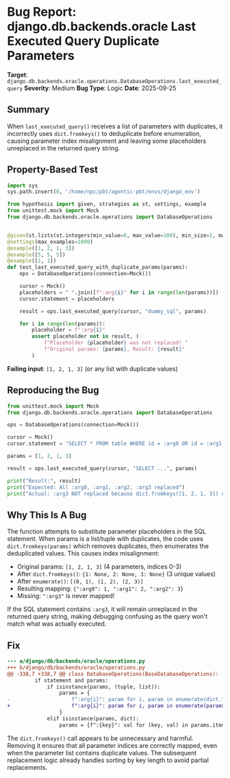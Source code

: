 # Bug Report: django.db.backends.oracle Last Executed Query Duplicate Parameters

**Target**: `django.db.backends.oracle.operations.DatabaseOperations.last_executed_query`
**Severity**: Medium
**Bug Type**: Logic
**Date**: 2025-09-25

## Summary

When `last_executed_query()` receives a list of parameters with duplicates, it incorrectly uses `dict.fromkeys()` to deduplicate before enumeration, causing parameter index misalignment and leaving some placeholders unreplaced in the returned query string.

## Property-Based Test

```python
import sys
sys.path.insert(0, '/home/npc/pbt/agentic-pbt/envs/django_env')

from hypothesis import given, strategies as st, settings, example
from unittest.mock import Mock
from django.db.backends.oracle.operations import DatabaseOperations


@given(st.lists(st.integers(min_value=0, max_value=100), min_size=1, max_size=20))
@settings(max_examples=1000)
@example([1, 2, 1, 3])
@example([5, 5, 5])
@example([1, 1])
def test_last_executed_query_with_duplicate_params(params):
    ops = DatabaseOperations(connection=Mock())

    cursor = Mock()
    placeholders = " ".join([f":arg{i}" for i in range(len(params))])
    cursor.statement = placeholders

    result = ops.last_executed_query(cursor, "dummy_sql", params)

    for i in range(len(params)):
        placeholder = f":arg{i}"
        assert placeholder not in result, (
            f"Placeholder {placeholder} was not replaced! "
            f"Original params: {params}, Result: {result}"
        )
```

**Failing input**: `[1, 2, 1, 3]` (or any list with duplicate values)

## Reproducing the Bug

```python
from unittest.mock import Mock
from django.db.backends.oracle.operations import DatabaseOperations

ops = DatabaseOperations(connection=Mock())

cursor = Mock()
cursor.statement = "SELECT * FROM table WHERE id = :arg0 OR id = :arg1 OR id = :arg2 OR id = :arg3"

params = [1, 2, 1, 3]

result = ops.last_executed_query(cursor, "SELECT ...", params)

print("Result:", result)
print("Expected: All :arg0, :arg1, :arg2, :arg3 replaced")
print("Actual: :arg3 NOT replaced because dict.fromkeys([1, 2, 1, 3]) only has 3 unique values")
```

## Why This Is A Bug

The function attempts to substitute parameter placeholders in the SQL statement. When params is a list/tuple with duplicates, the code uses `dict.fromkeys(params)` which removes duplicates, then enumerates the deduplicated values. This causes index misalignment:

- Original params: `[1, 2, 1, 3]` (4 parameters, indices 0-3)
- After `dict.fromkeys()`: `{1: None, 2: None, 3: None}` (3 unique values)
- After `enumerate()`: `[(0, 1), (1, 2), (2, 3)]`
- Resulting mapping: `{":arg0": 1, ":arg1": 2, ":arg2": 3}`
- Missing: `":arg3"` is never mapped!

If the SQL statement contains `:arg3`, it will remain unreplaced in the returned query string, making debugging confusing as the query won't match what was actually executed.

## Fix

```diff
--- a/django/db/backends/oracle/operations.py
+++ b/django/db/backends/oracle/operations.py
@@ -338,7 +338,7 @@ class DatabaseOperations(BaseDatabaseOperations):
         if statement and params:
             if isinstance(params, (tuple, list)):
                 params = {
-                    f":arg{i}": param for i, param in enumerate(dict.fromkeys(params))
+                    f":arg{i}": param for i, param in enumerate(params)
                 }
             elif isinstance(params, dict):
                 params = {f":{key}": val for (key, val) in params.items()}
```

The `dict.fromkeys()` call appears to be unnecessary and harmful. Removing it ensures that all parameter indices are correctly mapped, even when the parameter list contains duplicate values. The subsequent replacement logic already handles sorting by key length to avoid partial replacements.